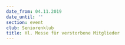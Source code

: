 ```yaml
---
date_from: 04.11.2019
date_until: ''
section: event
club: Seniorenklub
title: Hl. Messe für verstorbene Mitglieder
---
```


